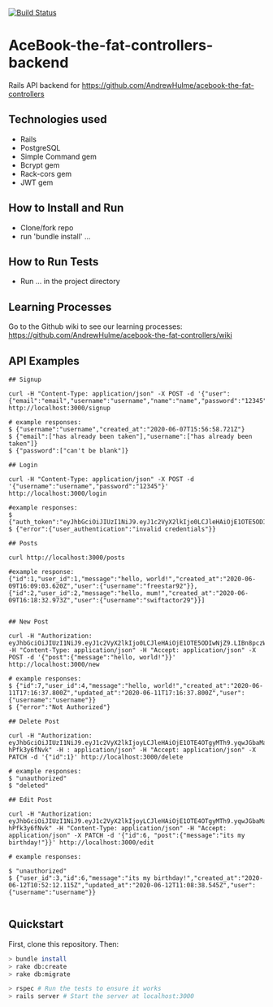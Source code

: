 [![Build Status](https://travis-ci.org/cjm106/acebook-the-fat-controllers-backend.svg?branch=master)](https://travis-ci.org/github/cjm106/acebook-the-fat-controllers-backend)

# AceBook-the-fat-controllers-backend

Rails API backend for https://github.com/AndrewHulme/acebook-the-fat-controllers

## Technologies used

* Rails
* PostgreSQL
* Simple Command gem
* Bcrypt gem
* Rack-cors gem
* JWT gem

## How to Install and Run

- Clone/fork repo
- run 'bundle install'
...

## How to Run Tests

- Run ... in the project directory

## Learning Processes

Go to the Github wiki to see our learning processes:
https://github.com/AndrewHulme/acebook-the-fat-controllers/wiki



##  API Examples

```
## Signup

curl -H "Content-Type: application/json" -X POST -d '{"user": {"email":"email","username":"username","name":"name","password":"12345","password_confirmation":"12345"}}' http://localhost:3000/signup

# example responses:
$ {"username":"username","created_at":"2020-06-07T15:56:58.721Z"}
$ {"email":["has already been taken"],"username":["has already been taken"]}
$ {"password":["can't be blank"]}

## Login

curl -H "Content-Type: application/json" -X POST -d '{"username":"username","password":"12345"}' http://localhost:3000/login

#example responses:
$ {"auth_token":"eyJhbGciOiJIUzI1NiJ9.eyJ1c2VyX2lkIjo0LCJleHAiOjE1OTE5ODIwNjZ9.LIBn8pczWfLA_WCyNbuiw0qWUdj3i2OHVE4JSV2dDkQ","username":"username"}
$ {"error":{"user_authentication":"invalid credentials"}}

## Posts

curl http://localhost:3000/posts

#example response:
{"id":1,"user_id":1,"message":"hello, world!","created_at":"2020-06-09T16:09:03.620Z","user":{"username":"freestar92"}},{"id":2,"user_id":2,"message":"hello, mum!","created_at":"2020-06-09T16:18:32.973Z","user":{"username":"swiftactor29"}}]


## New Post

curl -H "Authorization: eyJhbGciOiJIUzI1NiJ9.eyJ1c2VyX2lkIjo0LCJleHAiOjE1OTE5ODIwNjZ9.LIBn8pczWfLA_WCyNbuiw0qWUdj3i2OHVE4JSV2dDkQ" -H "Content-Type: application/json" -H "Accept: application/json" -X POST -d '{"post":{"message":"hello, world!"}}' http://localhost:3000/new

# example responses:
$ {"id":7,"user_id":4,"message":"hello, world!","created_at":"2020-06-11T17:16:37.800Z","updated_at":"2020-06-11T17:16:37.800Z","user":{"username":"username"}}
$ {"error":"Not Authorized"}

## Delete Post

curl -H "Authorization: eyJhbGciOiJIUzI1NiJ9.eyJ1c2VyX2lkIjoyLCJleHAiOjE1OTE4OTgyMTh9.yqwJGbaMazOcDt2nprshe0nAkCGaIVv-hPfk3y6fNvk" -H : application/json" -H "Accept: application/json" -X PATCH -d '{"id":1}' http://localhost:3000/delete

# example responses:
$ "unauthorized"
$ "deleted"

## Edit Post

curl -H "Authorization: eyJhbGciOiJIUzI1NiJ9.eyJ1c2VyX2lkIjoyLCJleHAiOjE1OTE4OTgyMTh9.yqwJGbaMazOcDt2nprshe0nAkCGaIVv-hPfk3y6fNvk" -H "Content-Type: application/json" -H "Accept: application/json" -X PATCH -d '{"id":6, "post":{"message":"its my birthday!"}}' http://localhost:3000/edit

# example responses:

$ "unauthorized"
$ {"user_id":3,"id":6,"message":"its my birthday!","created_at":"2020-06-12T10:52:12.115Z","updated_at":"2020-06-12T11:08:38.545Z","user":{"username":"username"}}


```


## Quickstart

First, clone this repository. Then:

```bash
> bundle install
> rake db:create
> rake db:migrate

> rspec # Run the tests to ensure it works
> rails server # Start the server at localhost:3000
```
